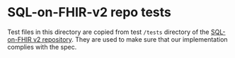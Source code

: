 # SQL-on-FHIR-v2 repo tests

Test files in this directory are copied from test `/tests` directory of the
[SQL-on-FHIR v2 repository](https://github.com/FHIR/sql-on-fhir-v2). They are
used to make sure that our implementation complies with the spec.

